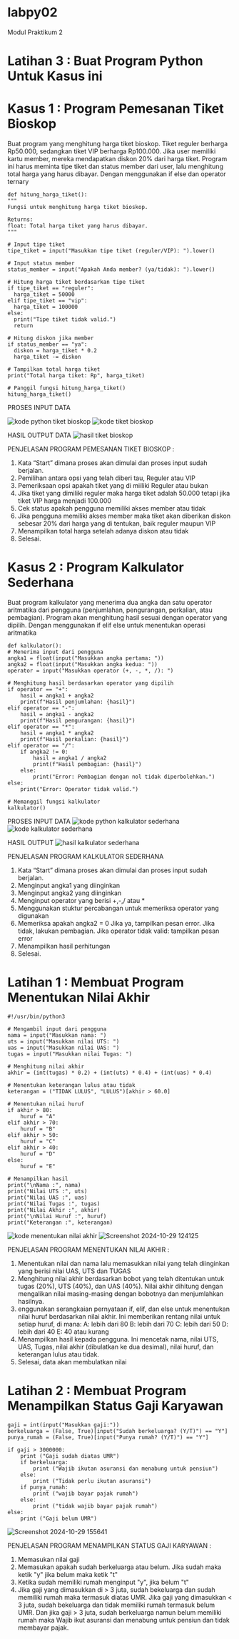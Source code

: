 # labpy02 
Modul Praktikum 2 

# Latihan 3 : Buat Program Python Untuk Kasus ini 
# Kasus 1 : Program Pemesanan Tiket Bioskop 
Buat program yang menghitung harga tiket bioskop. Tiket reguler berharga Rp50.000, sedangkan tiket VIP berharga Rp100.000. Jika user memiliki kartu member, mereka mendapatkan diskon 20% dari harga tiket. Program ini harus meminta tipe tiket dan status member dari user, lalu menghitung total harga yang harus dibayar. Dengan menggunakan if else dan operator ternary

    def hitung_harga_tiket():
    """
    Fungsi untuk menghitung harga tiket bioskop.

    Returns:
    float: Total harga tiket yang harus dibayar.
    """

    # Input tipe tiket
    tipe_tiket = input("Masukkan tipe tiket (reguler/VIP): ").lower()

    # Input status member
    status_member = input("Apakah Anda member? (ya/tidak): ").lower()

    # Hitung harga tiket berdasarkan tipe tiket
    if tipe_tiket == "reguler":
      harga_tiket = 50000
    elif tipe_tiket == "vip":
      harga_tiket = 100000
    else:
      print("Tipe tiket tidak valid.")
      return

    # Hitung diskon jika member
    if status_member == "ya":
      diskon = harga_tiket * 0.2
      harga_tiket -= diskon

    # Tampilkan total harga tiket
    print("Total harga tiket: Rp", harga_tiket)

    # Panggil fungsi hitung_harga_tiket()
    hitung_harga_tiket()

PROSES INPUT DATA

![kode python tiket bioskop](https://github.com/user-attachments/assets/2bc37b8f-6fbe-422d-8720-872873a4d7a5)
![kode tiket bioskop](https://github.com/user-attachments/assets/c99900a1-c5c7-476d-9a78-522df0e0aa9b)

HASIL OUTPUT DATA
![hasil tiket bioskop](https://github.com/user-attachments/assets/c8b07090-851e-4471-bad3-30b0c9a8b0a6)

PENJELASAN PROGRAM PEMESANAN TIKET BIOSKOP : 
1. Kata “Start” dimana proses akan dimulai dan proses input sudah berjalan.
2. Pemilihan antara opsi yang telah diberi tau, Reguler atau VIP
3. Pemeriksaan opsi apakah tiket yang di miiliki Reguler atau bukan
4. Jika tiket yang dimiliki reguler maka harga tiket adalah 50.000 tetapi jika tiket VIP harga menjadi 100.000
5. Cek status apakah pengguna memiliki akses member atau tidak
6. Jika pengguna memiliki akses member maka tiket akan diberikan diskon sebesar 20% dari harga yang di tentukan, baik reguler maupun VIP
7. Menampilkan total harga setelah adanya diskon atau tidak
8. Selesai. 

# Kasus 2 : Program Kalkulator Sederhana
Buat program kalkulator yang menerima dua angka dan satu operator aritmatika dari pengguna (penjumlahan, pengurangan, perkalian, atau pembagian). Program akan menghitung hasil sesuai dengan operator yang dipilih. Dengan menggunakan if elif else untuk menentukan operasi aritmatika

    def kalkulator():
    # Menerima input dari pengguna
    angka1 = float(input("Masukkan angka pertama: "))
    angka2 = float(input("Masukkan angka kedua: "))
    operator = input("Masukkan operator (+, -, *, /): ")

    # Menghitung hasil berdasarkan operator yang dipilih
    if operator == "+":
        hasil = angka1 + angka2
        print(f"Hasil penjumlahan: {hasil}")
    elif operator == "-":
        hasil = angka1 - angka2
        print(f"Hasil pengurangan: {hasil}")
    elif operator == "*":
        hasil = angka1 * angka2
        print(f"Hasil perkalian: {hasil}")
    elif operator == "/":
        if angka2 != 0:
            hasil = angka1 / angka2
            print(f"Hasil pembagian: {hasil}")
        else:
            print("Error: Pembagian dengan nol tidak diperbolehkan.")
    else:
        print("Error: Operator tidak valid.")

    # Memanggil fungsi kalkulator
    kalkulator()

PROSES INPUT DATA
![kode python kalkulator sederhana](https://github.com/user-attachments/assets/0f4d3142-452b-4740-ad99-ebcf1b9b3049)
![kode kalkulator sederhana](https://github.com/user-attachments/assets/e9c53f25-a2d2-4c84-8985-44bd7cbc9204)

HASIL OUTPUT 
![hasil kalkulator sederhana](https://github.com/user-attachments/assets/0e69a719-88f5-4d92-9c79-6882d3e48c68)

PENJELASAN PROGRAM KALKULATOR SEDERHANA
1. Kata “Start” dimana proses akan dimulai dan proses input sudah berjalan.
2. Menginput angka1 yang diinginkan
3. Menginput angka2 yang diinginkan
4. Menginput operator yang berisi +,-,/ atau *
5. Menggunakan stuktur percabangan untuk memeriksa operator yang digunakan
6. Memeriksa apakah angka2 = 0 Jika ya, tampilkan pesan error. Jika tidak, lakukan pembagian. Jika operator tidak valid: tampilkan pesan error
7. Menampilkan hasil perhitungan
8. Selesai. 

# Latihan 1 : Membuat Program Menentukan Nilai Akhir 
    #!/usr/bin/python3

    # Mengambil input dari pengguna
    nama = input("Masukkan nama: ")
    uts = input("Masukkan nilai UTS: ")
    uas = input("Masukkan nilai UAS: ")
    tugas = input("Masukkan nilai Tugas: ")

    # Menghitung nilai akhir
    akhir = (int(tugas) * 0.2) + (int(uts) * 0.4) + (int(uas) * 0.4)

    # Menentukan keterangan lulus atau tidak
    keterangan = ("TIDAK LULUS", "LULUS")[akhir > 60.0]

    # Menentukan nilai huruf
    if akhir > 80:
        huruf = "A"
    elif akhir > 70:
        huruf = "B"
    elif akhir > 50:
        huruf = "C"
    elif akhir > 40:
        huruf = "D"
    else:
        huruf = "E"

    # Menampilkan hasil
    print("\nNama :", nama)
    print("Nilai UTS :", uts)
    print("Nilai UAS :", uas)
    print("Nilai Tugas :", tugas)
    print("Nilai Akhir :", akhir)
    print("\nNilai Huruf :", huruf)
    print("Keterangan :", keterangan)

![kode menentukan nilai akhir](https://github.com/user-attachments/assets/659f1c83-b9cd-4534-8785-53a252602af6)
![Screenshot 2024-10-29 124125](https://github.com/user-attachments/assets/40ae6720-fb78-4e5c-80a9-438b66035842)

PENJELASAN PROGRAM MENENTUKAN NILAI AKHIR : 
1. Menentukan nilai dan nama lalu memasukkan nilai yang telah diinginkan yang berisi nilai UAS, UTS dan TUGAS
2. Menghitung nilai akhir berdasarkan bobot yang telah ditentukan untuk tugas (20%), UTS (40%), dan UAS (40%). Nilai akhir dihitung dengan mengalikan nilai masing-masing dengan bobotnya dan menjumlahkan hasilnya.
3. enggunakan serangkaian pernyataan if, elif, dan else untuk menentukan nilai huruf berdasarkan nilai akhir. Ini memberikan rentang nilai untuk setiap huruf, di mana:
    A: lebih dari 80
    B: lebih dari 70
    C: lebih dari 50
    D: lebih dari 40
    E: 40 atau kurang
4. Menampilkan hasil kepada pengguna. Ini mencetak nama, nilai UTS, UAS, Tugas, nilai akhir (dibulatkan ke dua desimal), nilai huruf, dan keterangan lulus atau tidak.
5. Selesai, data akan membulatkan nilai

# Latihan 2 : Membuat Program Menampilkan Status Gaji Karyawan

    gaji = int(input("Masukkan gaji:"))
    berkeluarga = (False, True)[input("Sudah berkeluarga? (Y/T)") == "Y"]
    punya_rumah = (False, True)[input("Punya rumah? (Y/T)") == "Y"]
    
    if gaji > 3000000:
        print ("Gaji sudah diatas UMR")
        if berkeluarga:
            print ("Wajib ikutan asuransi dan menabung untuk pensiun")
        else:
            print ("Tidak perlu ikutan asuransi")
        if punya_rumah:
            print ("wajib bayar pajak rumah")
        else:
            print ("tidak wajib bayar pajak rumah")
    else:
        print ("Gaji belum UMR")
        
![Screenshot 2024-10-29 155641](https://github.com/user-attachments/assets/cf43d0cf-fe09-4edc-9eef-4e8012765fa1)

PENJELASAN PROGRAM MENAMPILKAN STATUS GAJI KARYAWAN : 
1. Memasukan nilai gaji
2. Memasukan apakah sudah berkeluarga atau belum. Jika sudah maka ketik "y" jika belum maka ketik "t"
3. Ketika sudah memiliki rumah menginput "y", jika belum "t"
4. Jika gaji yang dimasukkan di > 3 juta, sudah bekeluarga dan sudah memiliki rumah maka termasuk diatas UMR. Jika gaji yang dimasukkan < 3 juta, sudah bekeluarga dan tidak memiliki rumah termasuk belum UMR. Dan jika gaji > 3 juta, sudah berkeluarga namun belum memiliki rumah maka Wajib ikut asuransi dan menabung untuk pensiun dan tidak membayar pajak. 
